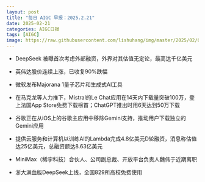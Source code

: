 ```yaml
---
layout: post
title: "每日 AIGC 早报：2025.2.21"
date: 2025-02-21
categories: AIGC日报
tags: [AIGC]
image: https://raw.githubusercontent.com/lishuhang/img/master/2025/02/0221-d.jpg
---
```


- DeepSeek 被曝首次考虑外部融资，外界对其估值无定论，最高达千亿美元

- 英伟达股价连续上涨，已收复90%跌幅

- 微软发布Majorana 1量子芯片和生成式AI工具

- 在马克龙等人力推下，Mistral的Le Chat应用在14天内下载量突破100万，登上法国App Store免费下载榜首；ChatGPT推出时用6天达到50万下载

- 谷歌正在从iOS上的谷歌主应用中移除Gemini支持，推动用户下载独立的Gemini应用

- 提供云服务和计算机以训练AI的Lambda完成4.8亿美元D轮融资，消息称估值达25亿美元，总融资额达8.63亿美元

- MiniMax（稀宇科技）合伙人、公司副总裁、开放平台负责人魏伟于近期离职

- 浙大满血版DeepSeek上线，全国829所高校免费使用